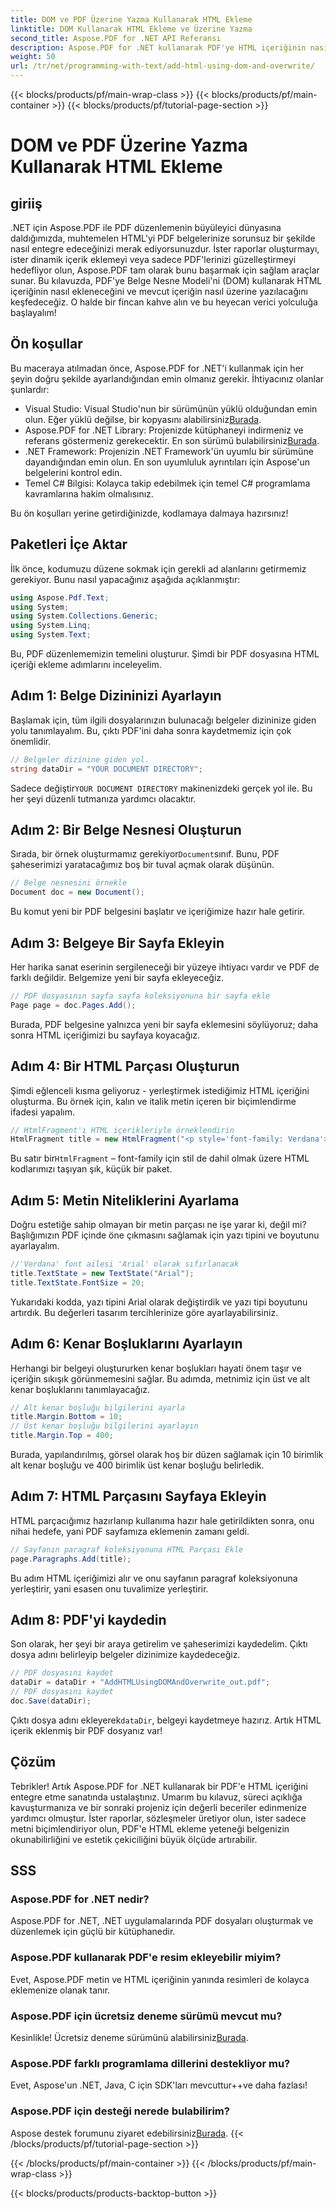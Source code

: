 ```yaml
---
title: DOM ve PDF Üzerine Yazma Kullanarak HTML Ekleme
linktitle: DOM Kullanarak HTML Ekleme ve Üzerine Yazma
second_title: Aspose.PDF for .NET API Referansı
description: Aspose.PDF for .NET kullanarak PDF'ye HTML içeriğinin nasıl ekleneceğini öğrenin. Bu adım adım kılavuz, kurulumdan son kayda kadar her şeyi kapsar.
weight: 50
url: /tr/net/programming-with-text/add-html-using-dom-and-overwrite/
---
```


{{< blocks/products/pf/main-wrap-class >}}
{{< blocks/products/pf/main-container >}}
{{< blocks/products/pf/tutorial-page-section >}}

# DOM ve PDF Üzerine Yazma Kullanarak HTML Ekleme

## giriiş

.NET için Aspose.PDF ile PDF düzenlemenin büyüleyici dünyasına daldığımızda, muhtemelen HTML'yi PDF belgelerinize sorunsuz bir şekilde nasıl entegre edeceğinizi merak ediyorsunuzdur. İster raporlar oluşturmayı, ister dinamik içerik eklemeyi veya sadece PDF'lerinizi güzelleştirmeyi hedefliyor olun, Aspose.PDF tam olarak bunu başarmak için sağlam araçlar sunar. Bu kılavuzda, PDF'ye Belge Nesne Modeli'ni (DOM) kullanarak HTML içeriğinin nasıl ekleneceğini ve mevcut içeriğin nasıl üzerine yazılacağını keşfedeceğiz. O halde bir fincan kahve alın ve bu heyecan verici yolculuğa başlayalım!

## Ön koşullar

Bu maceraya atılmadan önce, Aspose.PDF for .NET'i kullanmak için her şeyin doğru şekilde ayarlandığından emin olmanız gerekir. İhtiyacınız olanlar şunlardır:

-  Visual Studio: Visual Studio'nun bir sürümünün yüklü olduğundan emin olun. Eğer yüklü değilse, bir kopyasını alabilirsiniz[Burada](https://visualstudio.microsoft.com/).
-  Aspose.PDF for .NET Library: Projenizde kütüphaneyi indirmeniz ve referans göstermeniz gerekecektir. En son sürümü bulabilirsiniz[Burada](https://releases.aspose.com/pdf/net/).
- .NET Framework: Projenizin .NET Framework'ün uyumlu bir sürümüne dayandığından emin olun. En son uyumluluk ayrıntıları için Aspose'un belgelerini kontrol edin.
- Temel C# Bilgisi: Kolayca takip edebilmek için temel C# programlama kavramlarına hakim olmalısınız.

Bu ön koşulları yerine getirdiğinizde, kodlamaya dalmaya hazırsınız!

## Paketleri İçe Aktar

İlk önce, kodumuzu düzene sokmak için gerekli ad alanlarını getirmemiz gerekiyor. Bunu nasıl yapacağınız aşağıda açıklanmıştır:

```csharp
using Aspose.Pdf.Text;
using System;
using System.Collections.Generic;
using System.Linq;
using System.Text;
```

Bu, PDF düzenlememizin temelini oluşturur. Şimdi bir PDF dosyasına HTML içeriği ekleme adımlarını inceleyelim.

## Adım 1: Belge Dizininizi Ayarlayın

Başlamak için, tüm ilgili dosyalarınızın bulunacağı belgeler dizininize giden yolu tanımlayalım. Bu, çıktı PDF'ini daha sonra kaydetmemiz için çok önemlidir.

```csharp
// Belgeler dizinine giden yol.
string dataDir = "YOUR DOCUMENT DIRECTORY";
```

 Sadece değiştir`YOUR DOCUMENT DIRECTORY` makinenizdeki gerçek yol ile. Bu her şeyi düzenli tutmanıza yardımcı olacaktır.

## Adım 2: Bir Belge Nesnesi Oluşturun

 Sırada, bir örnek oluşturmamız gerekiyor`Document`sınıf. Bunu, PDF şaheserimizi yaratacağımız boş bir tuval açmak olarak düşünün.

```csharp
// Belge nesnesini örnekle
Document doc = new Document();
```

Bu komut yeni bir PDF belgesini başlatır ve içeriğimize hazır hale getirir.

## Adım 3: Belgeye Bir Sayfa Ekleyin

Her harika sanat eserinin sergileneceği bir yüzeye ihtiyacı vardır ve PDF de farklı değildir. Belgemize yeni bir sayfa ekleyeceğiz.

```csharp
// PDF dosyasının sayfa sayfa koleksiyonuna bir sayfa ekle
Page page = doc.Pages.Add();
```

Burada, PDF belgesine yalnızca yeni bir sayfa eklemesini söylüyoruz; daha sonra HTML içeriğimizi bu sayfaya koyacağız.

## Adım 4: Bir HTML Parçası Oluşturun

Şimdi eğlenceli kısma geliyoruz - yerleştirmek istediğimiz HTML içeriğini oluşturma. Bu örnek için, kalın ve italik metin içeren bir biçimlendirme ifadesi yapalım.

```csharp
// HtmlFragment'ı HTML içerikleriyle örneklendirin
HtmlFragment title = new HtmlFragment("<p style='font-family: Verdana'><b><i>Table contains text</i></b></p>");
```

 Bu satır bir`HtmlFragment` – font-family için stil de dahil olmak üzere HTML kodlarımızı taşıyan şık, küçük bir paket. 

## Adım 5: Metin Niteliklerini Ayarlama

Doğru estetiğe sahip olmayan bir metin parçası ne işe yarar ki, değil mi? Başlığımızın PDF içinde öne çıkmasını sağlamak için yazı tipini ve boyutunu ayarlayalım.

```csharp
//'Verdana' font ailesi 'Arial' olarak sıfırlanacak
title.TextState = new TextState("Arial");
title.TextState.FontSize = 20;
```

Yukarıdaki kodda, yazı tipini Arial olarak değiştirdik ve yazı tipi boyutunu artırdık. Bu değerleri tasarım tercihlerinize göre ayarlayabilirsiniz.

## Adım 6: Kenar Boşluklarını Ayarlayın

Herhangi bir belgeyi oluştururken kenar boşlukları hayati önem taşır ve içeriğin sıkışık görünmemesini sağlar. Bu adımda, metnimiz için üst ve alt kenar boşluklarını tanımlayacağız.

```csharp
// Alt kenar boşluğu bilgilerini ayarla
title.Margin.Bottom = 10;
// Üst kenar boşluğu bilgilerini ayarlayın
title.Margin.Top = 400;
```

Burada, yapılandırılmış, görsel olarak hoş bir düzen sağlamak için 10 birimlik alt kenar boşluğu ve 400 birimlik üst kenar boşluğu belirledik.

## Adım 7: HTML Parçasını Sayfaya Ekleyin

HTML parçacığımız hazırlanıp kullanıma hazır hale getirildikten sonra, onu nihai hedefe, yani PDF sayfamıza eklemenin zamanı geldi.

```csharp
// Sayfanın paragraf koleksiyonuna HTML Parçası Ekle
page.Paragraphs.Add(title);
```

Bu adım HTML içeriğimizi alır ve onu sayfanın paragraf koleksiyonuna yerleştirir, yani esasen onu tuvalimize yerleştirir.

## Adım 8: PDF'yi kaydedin

Son olarak, her şeyi bir araya getirelim ve şaheserimizi kaydedelim. Çıktı dosya adını belirleyip belgeler dizinimize kaydedeceğiz.

```csharp
// PDF dosyasını kaydet
dataDir = dataDir + "AddHTMLUsingDOMAndOverwrite_out.pdf";
// PDF dosyasını kaydet
doc.Save(dataDir);
```

Çıktı dosya adını ekleyerek`dataDir`, belgeyi kaydetmeye hazırız. Artık HTML içerik eklenmiş bir PDF dosyanız var!

## Çözüm

Tebrikler! Artık Aspose.PDF for .NET kullanarak bir PDF'e HTML içeriğini entegre etme sanatında ustalaştınız. Umarım bu kılavuz, süreci açıklığa kavuşturmanıza ve bir sonraki projeniz için değerli beceriler edinmenize yardımcı olmuştur. İster raporlar, sözleşmeler üretiyor olun, ister sadece metni biçimlendiriyor olun, PDF'e HTML ekleme yeteneği belgenizin okunabilirliğini ve estetik çekiciliğini büyük ölçüde artırabilir. 

## SSS

### Aspose.PDF for .NET nedir?
Aspose.PDF for .NET, .NET uygulamalarında PDF dosyaları oluşturmak ve düzenlemek için güçlü bir kütüphanedir.

### Aspose.PDF kullanarak PDF'e resim ekleyebilir miyim?
Evet, Aspose.PDF metin ve HTML içeriğinin yanında resimleri de kolayca eklemenize olanak tanır.

### Aspose.PDF için ücretsiz deneme sürümü mevcut mu?
 Kesinlikle! Ücretsiz deneme sürümünü alabilirsiniz[Burada](https://releases.aspose.com).

### Aspose.PDF farklı programlama dillerini destekliyor mu?
Evet, Aspose'un .NET, Java, C için SDK'ları mevcuttur++ve daha fazlası!

### Aspose.PDF için desteği nerede bulabilirim?
 Aspose destek forumunu ziyaret edebilirsiniz[Burada](https://forum.aspose.com/c/pdf/10).
{{< /blocks/products/pf/tutorial-page-section >}}

{{< /blocks/products/pf/main-container >}}
{{< /blocks/products/pf/main-wrap-class >}}

{{< blocks/products/products-backtop-button >}}
